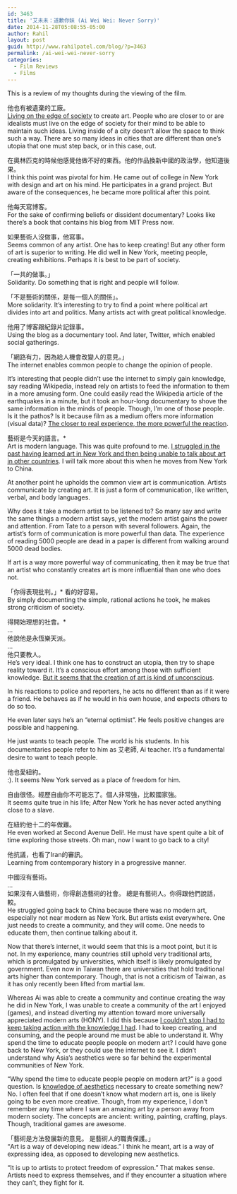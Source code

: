 ```yaml
---
id: 3463
title: '艾未未：道歉你妹 (Ai Wei Wei: Never Sorry)'
date: 2014-11-28T05:08:55-05:00
author: Rahil
layout: post
guid: http://www.rahilpatel.com/blog/?p=3463
permalink: /ai-wei-wei-never-sorry
categories:
  - Film Reviews
  - Films
---
```

This is a review of my thoughts during the viewing of the film.

他也有被遺棄的工廠。  
[Living on the edge of society](http://www.rahilpatel.com/blog/living-on-the-edge-of-society-ethics "Living on the Edge of Society Ethics") to create art. People who are closer to or are idealists must live on the edge of society for their mind to be able to maintain such ideas. Living inside of a city doesn&#8217;t allow the space to think such a way. There are so many ideas in cities that are different than one&#8217;s utopia that one must step back, or in this case, out.

在奧林匹克的時候他感覺他做不好的東西。他的作品換新中國的政治學，他知道後果。  
I think this point was pivotal for him. He came out of college in New York with design and art on his mind. He participates in a grand project. But aware of the consequences, he became more political after this point.

他每天寫博客。  
For the sake of confirming beliefs or dissident documentary? Looks like there&#8217;s a book that contains his blog from MIT Press now.

如果藝術人沒做事，他寫事。  
Seems common of any artist. One has to keep creating! But any other form of art is superior to writing. He did well in New York, meeting people, creating exhibitions. Perhaps it is best to be part of society.

「一共的做事。」  
Solidarity. Do something that is right and people will follow.

「不是藝術的關係，是每一個人的關係」。  
More solidarity. It&#8217;s interesting to try to find a point where political art divides into art and politics. Many artists act with great political knowledge.

他用了博客跟紀錄片記錄事。  
Using the blog as a documentary tool. And later, Twitter, which enabled social gatherings.

「網路有力，因為給人機會改變人的意見。」  
The internet enables common people to change the opinion of people.

It&#8217;s interesting that people didn&#8217;t use the internet to simply gain knowledge, say reading Wikipedia, instead rely on artists to feed the information to them in a more amusing form. One could easily read the Wikipedia article of the earthquakes in a minute, but it took an hour-long documentary to shove the same information in the minds of people. Though, I&#8217;m one of those people. Is it the pathos? Is it because film as a medium offers more information (visual data)? [The closer to real experience, the more powerful the reaction](http://www.rahilpatel.com/blog/information-media-and-education "Information, Media, and Education").

藝術是今天的語言。*  
Art is modern language. This was quite profound to me. [I struggled in the past having learned art in New York and then being unable to talk about art in other countries](http://www.rahilpatel.com/blog/social-determinism-travel-and-aesthetics "Social Determinism, Travel, and Aesthetics"). I will talk more about this when he moves from New York to China.

At another point he upholds the common view art is communication. Artists communicate by creating art. It is just a form of communication, like written, verbal, and body languages.

Why does it take a modern artist to be listened to? So many say and write the same things a modern artist says, yet the modern artist gains the power and attention. From Tate to a person with several followers. Again, the artist&#8217;s form of communication is more powerful than data. The experience of reading 5000 people are dead in a paper is different from walking around 5000 dead bodies.

If art is a way more powerful way of communicating, then it may be true that an artist who constantly creates art is more influential than one who does not.

「你得表現批判。」* 看的好容易。  
By simply documenting the simple, rational actions he took, he makes strong criticism of society.

得開始理想的社會。*  
&#8230;  
他說他是永恆樂天派。  
&#8230;  
他只要教人。  
He&#8217;s very ideal. I think one has to construct an utopia, then try to shape reality toward it. It&#8217;s a conscious effort among those with sufficient knowledge. [But it seems that the creation of art is kind of unconscious](http://en.wikipedia.org/wiki/Slavoj_%C5%BDi%C5%BEek#Ontology.2C_ideology.2C_and_the_Real).

In his reactions to police and reporters, he acts no different than as if it were a friend. He behaves as if he would in his own house, and expects others to do so too.

He even later says he&#8217;s an &#8220;eternal optimist&#8221;. He feels positive changes are possible and happening.

He just wants to teach people. The world is his students. In his documentaries people refer to him as 艾老師, Ai teacher. It&#8217;s a fundamental desire to want to teach people.

他也愛紐約。  
:). It seems New York served as a place of freedom for him.

自由很怪。經歷自由你不可能忘了。個人非常強，比較國家強。  
It seems quite true in his life; After New York he has never acted anything close to a slave.

在紐約他十二的年做難。  
He even worked at Second Avenue Deli!. He must have spent quite a bit of time exploring those streets. Oh man, now I want to go back to a city!

他抗議，也看了Iran的審訊。  
Learning from contemporary history in a progressive manner.

中國沒有藝術。  
&#8230;  
如果沒有人做藝術，你得創造藝術的社會。 總是有藝術人。你得跟他們說話，較。  
He struggled going back to China because there was no modern art, especially not near modern as New York. But artists exist everywhere. One just needs to create a community, and they will come. One needs to educate them, then continue talking about it.

Now that there&#8217;s internet, it would seem that this is a moot point, but it is not. In my experience, many countries still uphold very traditional arts, which is promulgated by universities, which itself is likely promulgated by government. Even now in Taiwan there are universities that hold traditional arts higher than contemporary. Though, that is not a criticism of Taiwan, as it has only recently been lifted from martial law.

Whereas Ai was able to create a community and continue creating the way he did in New York, I was unable to create a community of the art I enjoyed (games), and instead diverting my attention toward more universally appreciated modern arts (HONY). I did this because [I couldn&#8217;t stop I had to keep taking action with the knowledge I had](http://www.rahilpatel.com/blog/constant-art-ethics "Constant Art Ethics"). I had to keep creating, and consuming, and the people around me must be able to understand it. Why spend the time to educate people people on modern art? I could have gone back to New York, or they could use the internet to see it. I didn&#8217;t understand why Asia&#8217;s aesthetics were so far behind the experimental communities of New York.

&#8220;Why spend the time to educate people people on modern art?&#8221; is a good question. Is [knowledge of aesthetics](http://www.rahilpatel.com/blog/learning-the-aesthetics-of-art "Learning the Aesthetics of Art") necessary to create something new? No. I often feel that if one doesn&#8217;t know what modern art is, one is likely going to be even more creative. Though, from my experience, I don&#8217;t remember any time where I saw an amazing art by a person away from modern society. The concepts are ancient: writing, painting, crafting, plays. Though, traditional games are awesome.

「藝術是方法發展新的意見。 是藝術人的職責保護。」  
&#8220;Art is a way of developing new ideas.&#8221; I think he meant, art is a way of expressing idea, as opposed to developing new aesthetics.

&#8220;It is up to artists to protect freedom of expression.&#8221; That makes sense. Artists need to express themselves, and if they encounter a situation where they can&#8217;t, they fight for it.